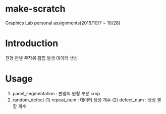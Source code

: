 # make-scratch
Graphics Lab personal assignments(2019/10/7 ~ 10/28)

# Introduction
원형 판넬 무작위 흠집 발생 데이터 생성

# Usage
1. panel_segmentation : 판넬의 원형 부분 crop
2. random_defect
(1) repeat_num : 데이터 생성 개수
(2) defect_num : 생성 결함 개수
